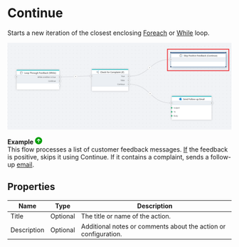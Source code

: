 # Continue

Starts a new iteration of the closest enclosing [Foreach](foreach.md) or [While](while.md) loop.

![img](../../../../images/flow/continue.png)

**Example** ![img](../../../../images/strz.jpg)  
This flow processes a list of customer feedback messages. [If](if.md) the feedback is positive, skips it using Continue. If it contains a complaint, sends a follow-up [email](../microsoft-365-outlook/send-email.md).
</br>



## Properties

| Name                      | Type | Description                                                                       |
| ------------------------- | --------- | --------------------------------------------------------------------------------- |
| Title                     | Optional  | The title or name of the action.                                                 |
| Description               | Optional  | Additional notes or comments about the action or configuration.                   |